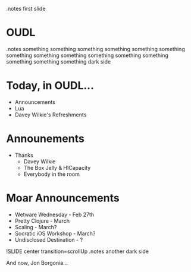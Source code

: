 <!SLIDE title-slide>
.notes first slide

# OUDL #

<!SLIDE bullets incremental transition=fade>
.notes something something something something something something something something something something something something something something something dark side

# Today, in OUDL... #

* Announcements
* Lua
* Davey Wilkie's Refreshments

<!SLIDE bullets incremental transition=fade>

# Announements #

* Thanks
  * Davey Wilkie
  * The Box Jelly & HICapacity
  * Everybody in the room

<!SLIDE bullets incremental transition=fade>

# Moar Announcements #

* Wetware Wednesday - Feb 27th
* Pretty Clojure - March
* Scaling - March?
* Socratic iOS Workshop - March?
* Undisclosed Destination - ?

!SLIDE center transition=scrollUp
.notes another dark side

And now, Jon Borgonia...
